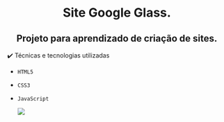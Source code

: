 <h1 align="center">Site Google Glass.</h1>
<h2 align="center"> Projeto para aprendizado de criação de sites.</h2> 
✔️ Técnicas e tecnologias utilizadas

- ``HTML5``
- ``CSS3``
- ``JavaScript``
  
  
  <img src="https://github.com/talitas9/projeto/blob/efc9b5f3145494b8d0beec586c8932a22a681d10/interface/01-index.jpg"/>


